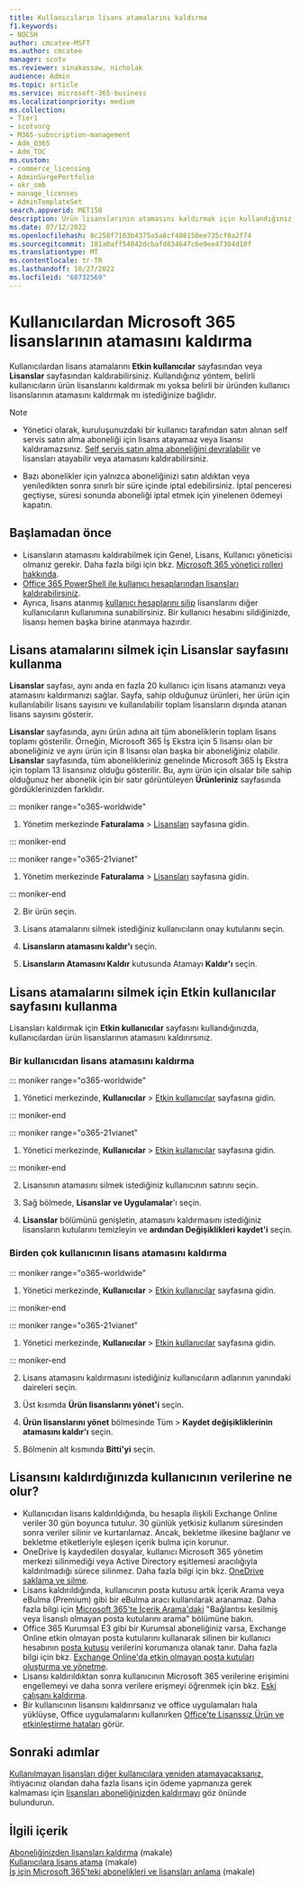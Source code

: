 ```yaml
---
title: Kullanıcıların lisans atamalarını kaldırma
f1.keywords:
- NOCSH
author: cmcatee-MSFT
ms.author: cmcatee
manager: scotv
ms.reviewer: sinakassaw, nicholak
audience: Admin
ms.topic: article
ms.service: microsoft-365-business
ms.localizationpriority: medium
ms.collection:
- Tier1
- scotvorg
- M365-subscription-management
- Adm_O365
- Adm_TOC
ms.custom:
- commerce_licensing
- AdminSurgePortfolio
- okr_smb
- manage_licenses
- AdminTemplateSet
search.appverid: MET150
description: Ürün lisanslarının atamasını kaldırmak için kullandığınız yöntem, lisansları belirli kullanıcılardan mı yoksa belirli bir üründen mi kaldırdığınıza bağlıdır.
ms.date: 07/12/2022
ms.openlocfilehash: 8c258f7103b4375a5a8cf408150ee735cf0a2f74
ms.sourcegitcommit: 181a0aff54842dcbafd834647c6e9ee47304d10f
ms.translationtype: MT
ms.contentlocale: tr-TR
ms.lasthandoff: 10/27/2022
ms.locfileid: "68732569"
---
```

# <a name="unassign-microsoft-365-licenses-from-users"></a>Kullanıcılardan Microsoft 365 lisanslarının atamasını kaldırma

Kullanıcılardan lisans atamalarını **Etkin kullanıcılar** sayfasından veya **Lisanslar** sayfasından kaldırabilirsiniz. Kullandığınız yöntem, belirli kullanıcıların ürün lisanslarını kaldırmak mı yoksa belirli bir üründen kullanıcı lisanslarının atamasını kaldırmak mı istediğinize bağlıdır.

> [!NOTE]
>
> - Yönetici olarak, kuruluşunuzdaki bir kullanıcı tarafından satın alınan self servis satın alma aboneliği için lisans atayamaz veya lisansı kaldıramazsınız. [Self servis satın alma aboneliğini devralabilir](../../commerce/subscriptions/manage-self-service-purchases-admins.md#take-over-a-self-service-purchase-subscription) ve lisansları atayabilir veya atamasını kaldırabilirsiniz.
>
> - Bazı abonelikler için yalnızca aboneliğinizi satın aldıktan veya yeniledikten sonra sınırlı bir süre içinde iptal edebilirsiniz. İptal penceresi geçtiyse, süresi sonunda aboneliği iptal etmek için yinelenen ödemeyi kapatın.

## <a name="before-you-begin"></a>Başlamadan önce

- Lisansların atamasını kaldırabilmek için Genel, Lisans, Kullanıcı yöneticisi olmanız gerekir. Daha fazla bilgi için bkz. [Microsoft 365 yönetici rolleri hakkında](../add-users/about-admin-roles.md).
- [Office 365 PowerShell ile kullanıcı hesaplarından lisansları kaldırabilirsiniz](../../enterprise/remove-licenses-from-user-accounts-with-microsoft-365-powershell.md).
- Ayrıca, lisans atanmış [kullanıcı hesaplarını silip](../add-users/delete-a-user.md) lisanslarını diğer kullanıcıların kullanımına sunabilirsiniz. Bir kullanıcı hesabını sildiğinizde, lisansı hemen başka birine atanmaya hazırdır.

## <a name="use-the-licenses-page-to-unassign-licenses"></a>Lisans atamalarını silmek için Lisanslar sayfasını kullanma

**Lisanslar** sayfası, aynı anda en fazla 20 kullanıcı için lisans atamanızı veya atamasını kaldırmanızı sağlar. Sayfa, sahip olduğunuz ürünleri, her ürün için kullanılabilir lisans sayısını ve kullanılabilir toplam lisansların dışında atanan lisans sayısını gösterir.

**Lisanslar** sayfasında, aynı ürün adına ait tüm aboneliklerin toplam lisans toplamı gösterilir. Örneğin, Microsoft 365 İş Ekstra için 5 lisansı olan bir aboneliğiniz ve aynı ürün için 8 lisansı olan başka bir aboneliğiniz olabilir. **Lisanslar** sayfasında, tüm abonelikleriniz genelinde Microsoft 365 İş Ekstra için toplam 13 lisansınız olduğu gösterilir. Bu, aynı ürün için olsalar bile sahip olduğunuz her abonelik için bir satır görüntüleyen **Ürünleriniz** sayfasında gördüklerinizden farklıdır.

::: moniker range="o365-worldwide"

1. Yönetim merkezinde **Faturalama** \> <a href="https://go.microsoft.com/fwlink/p/?linkid=842264" target="_blank">Lisansları</a> sayfasına gidin.

::: moniker-end

::: moniker range="o365-21vianet"

1. Yönetim merkezinde **Faturalama** \> <a href="https://go.microsoft.com/fwlink/p/?linkid=850625" target="_blank">Lisansları</a> sayfasına gidin.

::: moniker-end

2. Bir ürün seçin.

3. Lisans atamalarını silmek istediğiniz kullanıcıların onay kutularını seçin.

4. **Lisansların atamasını kaldır'ı** seçin.

5. **Lisansların Atamasını Kaldır** kutusunda Atamayı **Kaldır'ı** seçin.

## <a name="use-the-active-users-page-to-unassign-licenses"></a>Lisans atamalarını silmek için Etkin kullanıcılar sayfasını kullanma

Lisansları kaldırmak için **Etkin kullanıcılar** sayfasını kullandığınızda, kullanıcılardan ürün lisanslarının atamasını kaldırırsınız.

### <a name="unassign-licenses-from-one-user"></a>Bir kullanıcıdan lisans atamasını kaldırma

::: moniker range="o365-worldwide"

1. Yönetici merkezinde, **Kullanıcılar** \> <a href="https://go.microsoft.com/fwlink/p/?linkid=834822" target="_blank">Etkin kullanıcılar</a> sayfasına gidin.

::: moniker-end

::: moniker range="o365-21vianet"

1. Yönetici merkezinde, **Kullanıcılar** \> <a href="https://go.microsoft.com/fwlink/p/?linkid=850628" target="_blank">Etkin kullanıcılar</a> sayfasına gidin.

::: moniker-end

2. Lisansının atamasını silmek istediğiniz kullanıcının satırını seçin.

3. Sağ bölmede, **Lisanslar ve Uygulamalar**'ı seçin.

4. **Lisanslar** bölümünü genişletin, atamasını kaldırmasını istediğiniz lisansların kutularını temizleyin ve **ardından Değişiklikleri kaydet'i** seçin.

### <a name="unassign-licenses-from-multiple-users"></a>Birden çok kullanıcının lisans atamasını kaldırma

::: moniker range="o365-worldwide"

1. Yönetici merkezinde, **Kullanıcılar** \> <a href="https://go.microsoft.com/fwlink/p/?linkid=834822" target="_blank">Etkin kullanıcılar</a> sayfasına gidin.

::: moniker-end

::: moniker range="o365-21vianet"

1. Yönetici merkezinde, **Kullanıcılar** \> <a href="https://go.microsoft.com/fwlink/p/?linkid=850628" target="_blank">Etkin kullanıcılar</a> sayfasına gidin.

::: moniker-end

2. Lisans atamasını kaldırmasını istediğiniz kullanıcıların adlarının yanındaki daireleri seçin.

3. Üst kısımda **Ürün lisanslarını yönet'i** seçin.

4. **Ürün lisanslarını yönet** bölmesinde Tüm  > **Kaydet değişikliklerinin** **atamasını kaldır'ı** seçin.

5. Bölmenin alt kısmında **Bitti'yi** seçin.  

## <a name="what-happens-to-a-users-data-when-you-remove-their-license"></a>Lisansını kaldırdığınızda kullanıcının verilerine ne olur?

- Kullanıcıdan lisans kaldırıldığında, bu hesapla ilişkili Exchange Online veriler 30 gün boyunca tutulur. 30 günlük yetkisiz kullanım süresinden sonra veriler silinir ve kurtarılamaz. Ancak, bekletme ilkesine bağlanır ve bekletme etiketleriyle eşleşen içerik bulma için korunur.
- OneDrive İş kaydedilen dosyalar, kullanıcı Microsoft 365 yönetim merkezi silinmediği veya Active Directory eşitlemesi aracılığıyla kaldırılmadığı sürece silinmez. Daha fazla bilgi için bkz. [OneDrive saklama ve silme](/onedrive/retention-and-deletion).
- Lisans kaldırıldığında, kullanıcının posta kutusu artık İçerik Arama veya eBulma (Premium) gibi bir eBulma aracı kullanılarak aranamaz. Daha fazla bilgi için [Microsoft 365'te İçerik Arama'daki](../../compliance/content-search.md) "Bağlantısı kesilmiş veya lisanslı olmayan posta kutularını arama" bölümüne bakın.
- Office 365 Kurumsal E3 gibi bir Kurumsal aboneliğiniz varsa, Exchange Online etkin olmayan posta kutularını kullanarak silinen bir kullanıcı hesabının [posta kutusu](../../compliance/inactive-mailboxes-in-office-365.md) verilerini korumanıza olanak tanır. Daha fazla bilgi için bkz. [Exchange Online'da etkin olmayan posta kutuları oluşturma ve yönetme](../../compliance/create-and-manage-inactive-mailboxes.md).
- Lisansı kaldırıldıktan sonra kullanıcının Microsoft 365 verilerine erişimini engellemeyi ve daha sonra verilere erişmeyi öğrenmek için bkz. [Eski çalışanı kaldırma](../add-users/remove-former-employee.md).
- Bir kullanıcının lisansını kaldırırsanız ve office uygulamaları hala yüklüyse, Office uygulamalarını kullanırken [Office'te Lisanssız Ürün ve etkinleştirme hataları](https://support.microsoft.com/office/0d23d3c0-c19c-4b2f-9845-5344fedc4380) görür.

## <a name="next-steps"></a>Sonraki adımlar

[Kullanılmayan lisansları diğer kullanıcılara yeniden atamayacaksanız](assign-licenses-to-users.md), ihtiyacınız olandan daha fazla lisans için ödeme yapmanıza gerek kalmaması için [lisansları aboneliğinizden kaldırmayı](../../commerce/licenses/buy-licenses.md) göz önünde bulundurun.

## <a name="related-content"></a>İlgili içerik

[Aboneliğinizden lisansları kaldırma](../../commerce/licenses/buy-licenses.md) (makale)\
[Kullanıcılara lisans atama](assign-licenses-to-users.md) (makale)\
[İş için Microsoft 365'teki abonelikleri ve lisansları anlama](../../commerce/licenses/subscriptions-and-licenses.md) (makale)
